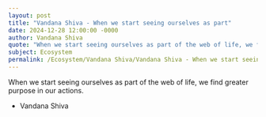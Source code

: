 ```yaml
---
layout: post
title: "Vandana Shiva - When we start seeing ourselves as part"
date: 2024-12-28 12:00:00 -0000
author: Vandana Shiva
quote: "When we start seeing ourselves as part of the web of life, we find greater purpose in our actions."
subject: Ecosystem
permalink: /Ecosystem/Vandana Shiva/Vandana Shiva - When we start seeing ourselves as part
---
```


When we start seeing ourselves as part of the web of life, we find greater purpose in our actions.

- Vandana Shiva
